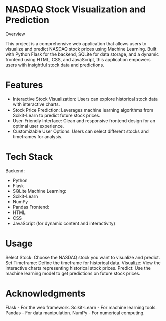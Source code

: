 # NASDAQ Stock Visualization and Prediction

Overview

This project is a comprehensive web application that allows users to visualize and predict NASDAQ stock prices using Machine Learning. Built with Python Flask for the backend, SQLite for data storage, and a dynamic frontend using HTML, CSS, and JavaScript, this application empowers users with insightful stock data and predictions.

# Features
- Interactive Stock Visualization: Users can explore historical stock data with interactive charts.
- Stock Price Prediction: Leverages machine learning algorithms from Scikit-Learn to predict future stock prices.
- User-Friendly Interface: Clean and responsive frontend design for an optimal user experience.
- Customizable User Options: Users can select different stocks and timeframes for analysis.

# Tech Stack
  Backend:
  - Python
  - Flask
  - SQLite
  Machine Learning:
  - Scikit-Learn
  - NumPy
  - Pandas
Frontend:
  - HTML
  - CSS
  - JavaScript (for dynamic content and interactivity)


# Usage

Select Stock: Choose the NASDAQ stock you want to visualize and predict.
Set Timeframe: Define the timeframe for historical data.
Visualize: View the interactive charts representing historical stock prices.
Predict: Use the machine learning model to get predictions on future stock prices.


# Acknowledgments
Flask - For the web framework.
Scikit-Learn - For machine learning tools.
Pandas - For data manipulation.
NumPy - For numerical computing.


